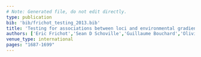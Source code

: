 ```yaml
---
# Note: Generated file, do not edit directly.
type: publication
bib: 'bib/frichot_testing_2013.bib'
title: 'Testing for associations between loci and environmental gradients using latent factor mixed models'
authors: ['Eric Frichot','Sean D Schoville','Guillaume Bouchard','Olivier Francois']
venue_type: international
pages: "1687-1699"
---
```

